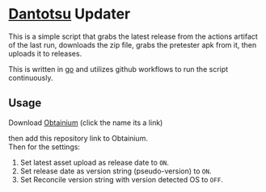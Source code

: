 # [Dantotsu]("https://github.com/rebelonion/Dantotsu/tree/dev") Updater

This is a simple script that grabs the latest release from the actions artifact of the last run, downloads the zip file, grabs the pretester apk from it, then uploads it to releases.

This is written in [go](https://go.dev/) and utilizes github workflows to run the script continuously.

## Usage

Download [Obtainium](https://github.com/ImranR98/Obtainium) (click the name its a link)

then add this repository link to Obtainium.\
Then for the settings:

1. Set latest asset upload as release date to `ON`.
2. Set release date as version string (pseudo-version) to `ON`.
3. Set Reconcile version string with version detected OS to `OFF`.


